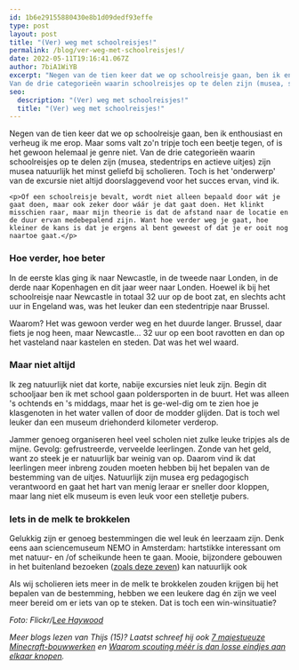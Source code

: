 ```yaml
---
id: 1b6e29155880430e8b1d09dedf93effe
type: post
layout: post
title: "(Ver) weg met schoolreisjes!"
permalink: /blog/ver-weg-met-schoolreisjes!/
date: 2022-05-11T19:16:41.067Z
author: 7biA1WiYB
excerpt: "Negen van de tien keer dat we op schoolreisje gaan, ben ik enthousiast en verheug ik me erop. Maar soms valt zo'n tripje toch een beetje tegen, of is het gewoon helemaal je genre niet.
Van de drie categorieën waarin schoolreisjes op te delen zijn (musea, stedentrips en actieve uitjes) zijn musea natuurlijk het minst geliefd bij scholieren. Toch is het 'onderwerp' van de excursie niet altijd doorslaggevend voor het succes ervan, vind ik.  "
seo:
  description: "(Ver) weg met schoolreisjes!"
  title: "(Ver) weg met schoolreisjes!"
---
```

Negen van de tien keer dat we op schoolreisje gaan, ben ik enthousiast en verheug ik me erop. Maar soms valt zo'n tripje toch een beetje tegen, of is het gewoon helemaal je genre niet.
Van de drie categorieën waarin schoolreisjes op te delen zijn (musea, stedentrips en actieve uitjes) zijn musea natuurlijk het minst geliefd bij scholieren. Toch is het 'onderwerp' van de excursie niet altijd doorslaggevend voor het succes ervan, vind ik.  

    <p>Of een schoolreisje bevalt, wordt niet alleen bepaald door wát je gaat doen, maar ook zeker door wáár je dat gaat doen. Het klinkt misschien raar, maar mijn theorie is dat de afstand naar de locatie en de duur ervan medebepalend zijn. Want hoe verder weg je gaat, hoe kleiner de kans is dat je ergens al bent geweest of dat je er ooit nog naartoe gaat.</p>
<h3>Hoe verder, hoe beter</h3>
<p>In de eerste klas ging ik naar Newcastle, in de tweede naar Londen, in de derde naar Kopenhagen en dit jaar weer naar Londen. Hoewel ik bij het schoolreisje naar Newcastle in totaal 32 uur op de boot zat, en slechts acht uur in Engeland was, was het leuker dan een stedentripje naar Brussel.</p>
<p>Waarom? Het was gewoon verder weg en het duurde langer. Brussel, daar fiets je nog heen, maar Newcastle… 32 uur op een boot ravotten en dan op het vasteland naar kastelen en steden. Dat was het wel waard.</p>
<h3>​Maar niet altijd</h3>
<p>Ik zeg natuurlijk niet dat korte, nabije excursies níet leuk zijn. Begin dit schooljaar ben ik met school gaan poldersporten in de buurt. Het was alleen 's ochtends en 's middags, maar het is ge-wel-dig om te zien hoe je klasgenoten in het water vallen of door de modder glijden. Dat is toch wel leuker dan een museum driehonderd kilometer verderop.</p>
<p>Jammer genoeg organiseren heel veel scholen niet zulke leuke tripjes als de mijne. Gevolg: gefrustreerde, verveelde leerlingen. Zonde van het geld, want zo steek je er natuurlijk bar weinig van op. Daarom vind ik dat leerlingen meer inbreng zouden moeten hebben bij het bepalen van de bestemming van de uitjes. Natuurlijk zijn musea erg pedagogisch verantwoord en gaat het hart van menig leraar er sneller door kloppen, maar lang niet elk museum is even leuk voor een stelletje pubers. </p>
<h3>Iets in de melk te brokkelen</h3>
<p>Gelukkig zijn er genoeg bestemmingen die wel leuk én leerzaam zijn. Denk eens aan sciencemuseum NEMO in Amsterdam: hartstikke interessant om met natuur- en /of scheikunde heen te gaan. Mooie, bijzondere gebouwen in het buitenland bezoeken (<a href="https://7dagen.netlify.app/blog/de-7-gekste-gebouwen-die-je-wilt-zien-op-vakantie">zoals deze zeven</a>) kan natuurlijk ook</p>
<p>Als wij scholieren iets meer in de melk te brokkelen zouden krijgen bij het bepalen van de bestemming, hebben we een leukere dag én zijn we veel meer bereid om er iets van op te steken. Dat is toch een win-winsituatie?</p>
<p><em>​Foto: Flickr/<a href="https://www.flickr.com/photos/leehaywood/4607221200/in/photolist-828dmh-v3RKu-v3U3N-v3UyJ-v3SZc-v3Snk-v3SUm-v3TvM-cb8gLj-aUMXsr-v3VJ3-v3TE5-v3RQL-v3UF3-v3RoZ-v3VCP-bDumR5-v3RxC-v3REa-v3TVQ-v3SGw-4LUtB9-pgmcaP-v3V1f-v3VmL-dG9Vh9-v3Vgv-7XX8c6-8zbk">Lee Haywood</a></em></p>
<p><em>Meer blogs lezen van Thijs (15)? Laatst schreef hij ook <a href="https://7dagen.netlify.app/blog/7-majestueuze-minecraft-bouwwerken">7 majestueuze Minecraft-bouwwerken</a> en <a href="https://7dagen.netlify.app/blog/waarom-scouting-m%C3%A9%C3%A9r-dan-losse-eindjes-aan-elkaar-knopen">Waarom scouting méér is dan losse eindjes aan elkaar knopen</a>. </em></p>  
